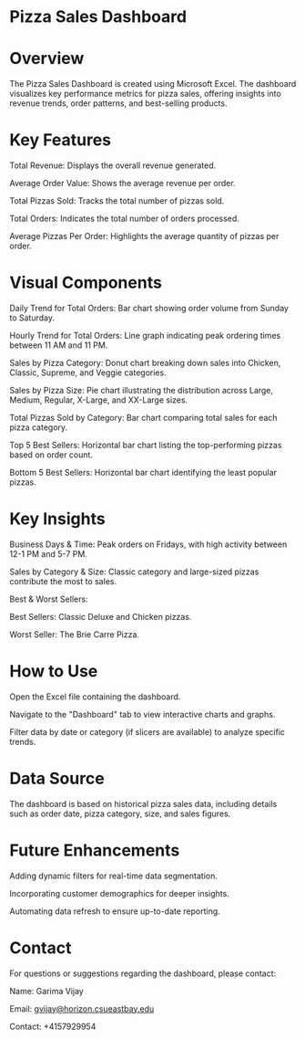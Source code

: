 # Pizza Sales Dashboard

# Overview

The Pizza Sales Dashboard is created using Microsoft Excel. The dashboard visualizes key performance metrics for pizza sales, offering insights into revenue trends, order patterns, and best-selling products.

# Key Features

Total Revenue: Displays the overall revenue generated.

Average Order Value: Shows the average revenue per order.

Total Pizzas Sold: Tracks the total number of pizzas sold.

Total Orders: Indicates the total number of orders processed.

Average Pizzas Per Order: Highlights the average quantity of pizzas per order.

# Visual Components

Daily Trend for Total Orders: Bar chart showing order volume from Sunday to Saturday.

Hourly Trend for Total Orders: Line graph indicating peak ordering times between 11 AM and 11 PM.

Sales by Pizza Category: Donut chart breaking down sales into Chicken, Classic, Supreme, and Veggie categories.

Sales by Pizza Size: Pie chart illustrating the distribution across Large, Medium, Regular, X-Large, and XX-Large sizes.

Total Pizzas Sold by Category: Bar chart comparing total sales for each pizza category.

Top 5 Best Sellers: Horizontal bar chart listing the top-performing pizzas based on order count.

Bottom 5 Best Sellers: Horizontal bar chart identifying the least popular pizzas.

# Key Insights

Business Days & Time: Peak orders on Fridays, with high activity between 12-1 PM and 5-7 PM.

Sales by Category & Size: Classic category and large-sized pizzas contribute the most to sales.

Best & Worst Sellers:

Best Sellers: Classic Deluxe and Chicken pizzas.

Worst Seller: The Brie Carre Pizza.

# How to Use

Open the Excel file containing the dashboard.

Navigate to the "Dashboard" tab to view interactive charts and graphs.

Filter data by date or category (if slicers are available) to analyze specific trends.

# Data Source

The dashboard is based on historical pizza sales data, including details such as order date, pizza category, size, and sales figures.

# Future Enhancements

Adding dynamic filters for real-time data segmentation.

Incorporating customer demographics for deeper insights.

Automating data refresh to ensure up-to-date reporting.

# Contact

For questions or suggestions regarding the dashboard, please contact:

Name: Garima Vijay

Email: gvijay@horizon.csueastbay.edu

Contact: +4157929954
